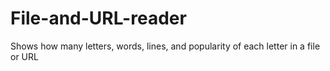 # File-and-URL-reader
Shows how many letters, words, lines, and popularity of each letter in a file or URL
